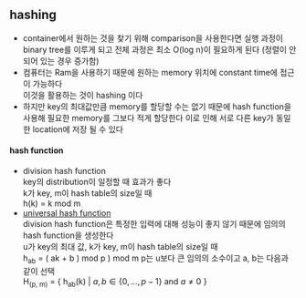 ## hashing
- container에서 원하는 것을 찾기 위해 comparison을 사용한다면 실행 과정이 binary tree를 이루게 되고 전체 과정은 최소 O(log n)이 필요하게 된다 (정렬이 안되어 있는 경우 증가함)   
- 컴퓨터는 Ram을 사용하기 때문에 원하는 memory 위치에 constant time에 접근이 가능하다   
  이것을 활용하는 것이 hashing 이다   
- 하지만 key의 최대값만큼 memory를 할당할 수는 없기 때문에 hash function을 사용해 필요한 memory를 그보다 적게 할당한다 이로 인해 서로 다른 key가 동일한 location에 저장 될 수 있다   
#### hash function 
- division hash function   
  key의 distribution이 일정할 때 효과가 좋다   
		k가 key, m이 hash table의 size일 때   
		h(k) = k mod m   
- [universal hash function](https://en.wikipedia.org/wiki/Universal_hashing)   
  division hash function은 특정한 입력에 대해 성능이 좋지 않기 때문에 임의의    
  hash function을 생성한다   
  u가 key의 최대 값, k가 key, m이 hash table의 size일 때   
		h<sub>ab</sub> = ( ak + b ) mod p ) mod m 
		p는 u보다 큰 임의의 소수이고 a, b는 다음과 같이 선택  
		H<sub>(p, m)</sub> = { h<sub>ab</sub>(k) | $a,b \in\{0, ..., p - 1\}$ and $a \neq 0$ }   
